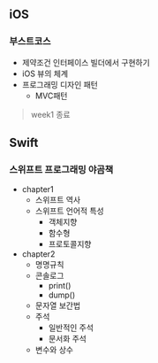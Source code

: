 ## iOS

### 부스트코스

- 제약조건 인터페이스 빌더에서 구현하기
- iOS 뷰의 체계
- 프로그래밍 디자인 패턴
  - MVC패턴

> week1 종료

## Swift

### 스위프트 프로그래밍 야곰책

- chapter1
  - 스위프트 역사
  - 스위프트 언어적 특성
    - 객체지향
    - 함수형
    - 프로토콜지향
- chapter2
  - 명명규칙
  - 콘솔로그
    - print()
    - dump()
  - 문자열 보간법
  - 주석
    - 일반적인 주석
    - 문서화 주석
  - 변수와 상수